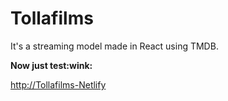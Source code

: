 # Tollafilms

<p>It's a streaming model made in React using TMDB.</p>
  
  <div>
    <div>
       <b>Now just test:wink:</b>
    </div>
    <a href="https://tollafilms.netlify.app">
      <p>http://Tollafilms-Netlify</p>
    </a>
  </div>
  
</ol>
